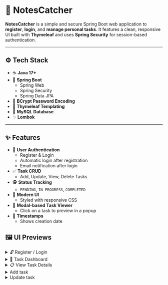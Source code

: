 # 📝 NotesCatcher

**NotesCatcher** is a simple and secure Spring Boot web application to **register**, **login**, and **manage personal tasks**. It features a clean, responsive UI built with **Thymeleaf** and uses **Spring Security** for session-based authentication.

---

## ⚙️ Tech Stack

- ☕ **Java 17+**
- 🌱 **Spring Boot**
  - Spring Web
  - Spring Security
  - Spring Data JPA
- 🔐 **BCrypt Password Encoding**
- 🧠 **Thymeleaf Templating**
- 💾 **MySQL Database**
- ✨ **Lombok**

---

## ✨ Features

- 🔐 **User Authentication**
  - Register & Login
  - Automatic login after registration
  - Email notification after login
- ✅ **Task CRUD**
  - Add, Update, View, Delete Tasks
- 🕵️ **Status Tracking**
  - `PENDING`, `IN PROGRESS`, `COMPLETED`
- 🎨 **Modern UI**
  - Styled with responsive CSS
- 🧾 **Modal-based Task Viewer**
  - Click on a task to preview in a popup
- 📅 **Timestamps**
  - Shows creation date

## 🖼️ UI Previews

<details>
<summary>🔓 Register / Login</summary>

![Register](https://github.com/user-attachments/assets/a4fda0f3-217d-4b6b-845c-c30ed75ad031)

![Login](https://github.com/user-attachments/assets/8e4b5504-b97f-4503-ae48-921aa336f60c)


</details>

<details>
<summary>📝 Task Dashboard</summary>

![user-Tasks](https://github.com/user-attachments/assets/7ecfe97a-8e66-43b2-90c8-f0a979bfae61)

</details>

<details>
<summary>📋 View Task Details</summary>

![image](https://github.com/user-attachments/assets/137b559f-0b9c-443e-a98b-470471995fec)

</details>
<details>
  <summary>Add task</summary>
  ![image](https://github.com/user-attachments/assets/0896009f-fbad-415f-9934-fe76cca69b0a)
</details>

<details>
  <summary>Update task</summary>
  ![image](https://github.com/user-attachments/assets/dc617b09-daa1-44bb-8f33-89fff3572941)
</details>
